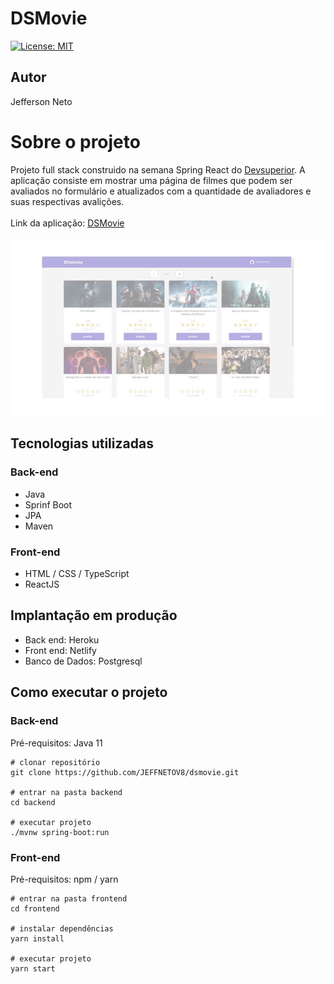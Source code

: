 # DSMovie
[![License: MIT](https://img.shields.io/badge/License-MIT-green.svg)](https://github.com/JEFFNETOV8/dsmovie/blob/main/LICENSE)
## Autor
Jefferson Neto
# Sobre o projeto
Projeto full stack construido na semana Spring React do [Devsuperior](https://devsuperior.com.br/). 
A aplicação consiste em mostrar uma página de filmes que podem ser avaliados no formulário e atualizados com a quantidade de avaliadores e suas respectivas avalições.
<br><br>
Link da aplicação: [DSMovie](https://v8-dsmovie.netlify.app/) <br><br>
![](https://github.com/JEFFNETOV8/dsmovie/blob/main/frontend/projeto.gif)

## Tecnologias utilizadas
### Back-end
* Java
* Sprinf Boot
* JPA
* Maven

### Front-end
* HTML / CSS / TypeScript
* ReactJS

## Implantação em produção
* Back end: Heroku
* Front end: Netlify
* Banco de Dados: Postgresql

## Como executar o projeto
### Back-end
Pré-requisitos: Java 11

```
# clonar repositório
git clone https://github.com/JEFFNETOV8/dsmovie.git

# entrar na pasta backend
cd backend

# executar projeto
./mvnw spring-boot:run
```

### Front-end
Pré-requisitos: npm / yarn

```
# entrar na pasta frontend
cd frontend

# instalar dependências
yarn install

# executar projeto
yarn start
```
